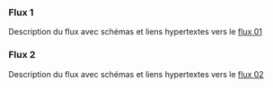 ### Flux 1

Description du flux avec schémas et liens hypertextes vers le  <a href="st_flux1.html">flux 01</a>

### Flux 2

Description du flux avec schémas et liens hypertextes vers le  <a href="st_flux2.html">flux 02</a>

